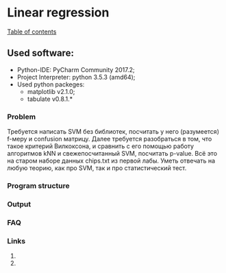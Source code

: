 # Linear regression
[Table of contents](https://github.com/fedy95/MachineLearning/blob/master/README.md)

## Used software:
- Python-IDE: PyCharm Community 2017.2;
- Project Interpreter: python 3.5.3 (amd64);
- Used python packeges:
	- matplotlib v2.1.0;
	- tabulate v0.8.1.*

### Problem
Требуется написать SVM без библиотек, посчитать у него (разумеется) f-меру и confusion матрицу.
Далее требуется разобраться в том, что такое критерий Вилкоксона, и сравнить с его помощью работу
алгоритмов kNN и свежепосчитанный SVM, посчитать p-value. Всё это на старом наборе данных chips.txt
из первой лабы. Уметь отвечать на любую теорию, как про SVM, так и про статистический тест.

### Program structure

### Output

### FAQ

### Links
1)
2)
